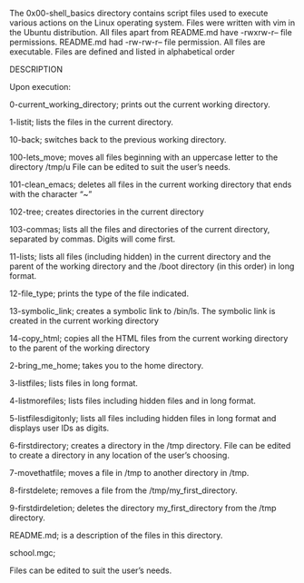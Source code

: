 The 0x00-shell_basics directory contains script files used to execute various actions on the Linux operating system. Files were written with vim in the Ubuntu distribution. All files apart from README.md have -rwxrw-r– file permissions. README.md had -rw-rw-r– file permission. All files are executable. Files are defined and listed in alphabetical order

DESCRIPTION

Upon execution:

0-current_working_directory; prints out the current working directory.

1-listit; lists the files in the current directory.

10-back; switches back to the previous working directory.

100-lets_move; moves all files beginning with an uppercase letter to the directory /tmp/u File can be edited to suit the user’s needs.

101-clean_emacs; deletes all files in the current working directory that ends with the character “~” 

102-tree; creates directories in the current directory

103-commas; lists all the files and directories of the current directory, separated by commas. Digits will come first. 

11-lists; lists all files (including hidden) in the current directory and the parent of the working directory and the /boot directory (in this order) in long format. 

12-file_type; prints the type of the file indicated.

13-symbolic_link; creates a symbolic link to /bin/ls. The symbolic link is created in the current working directory

14-copy_html; copies all the HTML files from the current working directory to the parent of the working directory

2-bring_me_home; takes you to the home directory.

3-listfiles; lists files in long format.

4-listmorefiles; lists files including hidden files and in long format.

5-listfilesdigitonly; lists all files including hidden files in long format and displays user IDs as digits.

6-firstdirectory; creates a directory in the /tmp directory. File can be edited to create a directory in any location of the user’s choosing.

7-movethatfile; moves a file in /tmp to another directory in /tmp. 

8-firstdelete; removes a file from the /tmp/my_first_directory. 

9-firstdirdeletion; deletes the directory my_first_directory from the /tmp directory.

README.md; is a description of the files in this directory.

school.mgc; 

Files can be edited to suit the user’s needs.

